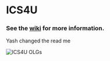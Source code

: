 # ICS4U

### See the [wiki](https://github.com/mrseidel-classes/ICS4U/wiki) for more information.

Yash changed the read me

![ICS4U OLGs](https://github.com/mrseidel-classes/ICS4U/wiki/images/ICS4U.jpg)
